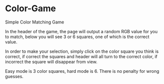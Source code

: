 # Color-Game
Simple Color Matching Game

In the header of the game, the page will output a random RGB value for you to match,
below you will see 3 or 6 squares, one of which is the correct value.

In order to make your selection, simply click on the color square you think is correct,
if correct the squares and header will all turn to the correct color,
if incorrect the square will disappear from view.

Easy mode is 3 color squares, hard mode is 6. There is no penalty for wrong guesses.
